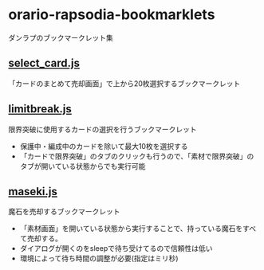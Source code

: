 # orario-rapsodia-bookmarklets
ダンラプのブックマークレット集

## [select_card.js](https://github.com/chiniku/orario-rapsodia-bookmarklets/blob/master/select_card.js)
「カードのまとめて売却画面」で上から20枚選択するブックマークレット


## [limitbreak.js](https://github.com/chiniku/orario-rapsodia-bookmarklets/blob/master/limitbreak.js)
限界突破に使用するカードの選択を行うブックマークレット
- 保護中・編成中のカードを除いて最大10枚を選択する
- 「カードで限界突破」のタブのクリックも行うので、「素材で限界突破」のタブが開いている状態からでも実行可能

## [maseki.js](https://github.com/chiniku/orario-rapsodia-bookmarklets/blob/master/maseki.js)
魔石を売却するブックマークレット 
- 「素材画面」を開いている状態から実行することで、持っている魔石をすべて売却する。
- ダイアログが開くのをsleepで待ち受けてるので信頼性は低い
- 環境によって待ち時間の調整が必要(指定はミリ秒)
